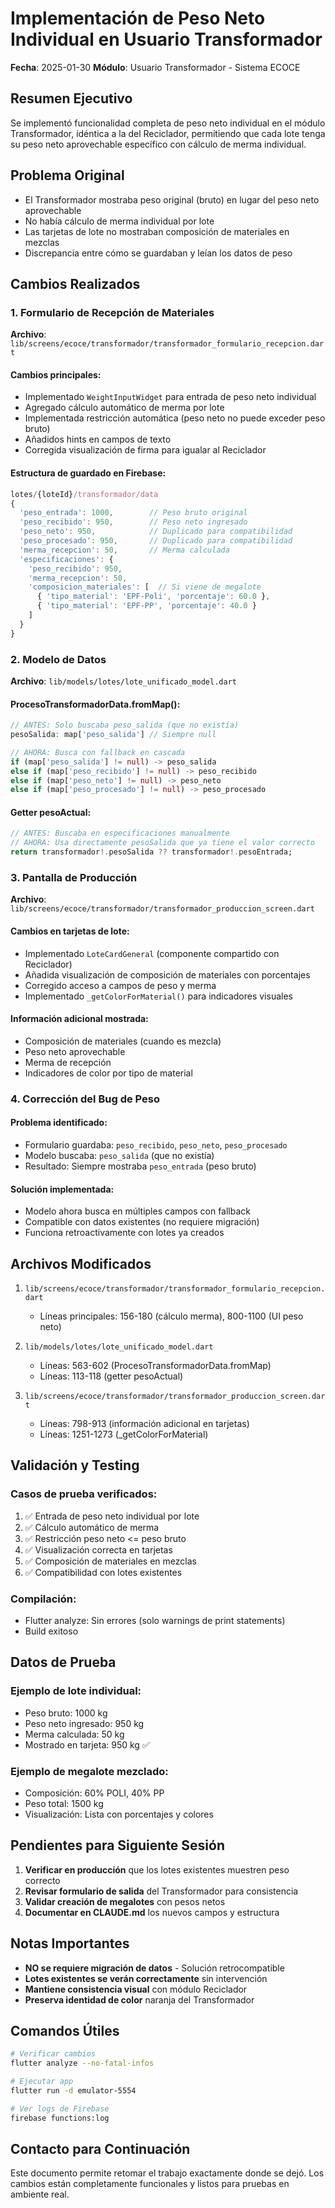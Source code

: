 # Implementación de Peso Neto Individual en Usuario Transformador
**Fecha**: 2025-01-30
**Módulo**: Usuario Transformador - Sistema ECOCE

## Resumen Ejecutivo
Se implementó funcionalidad completa de peso neto individual en el módulo Transformador, idéntica a la del Reciclador, permitiendo que cada lote tenga su peso neto aprovechable específico con cálculo de merma individual.

## Problema Original
- El Transformador mostraba peso original (bruto) en lugar del peso neto aprovechable
- No había cálculo de merma individual por lote
- Las tarjetas de lote no mostraban composición de materiales en mezclas
- Discrepancia entre cómo se guardaban y leían los datos de peso

## Cambios Realizados

### 1. Formulario de Recepción de Materiales
**Archivo**: `lib/screens/ecoce/transformador/transformador_formulario_recepcion.dart`

#### Cambios principales:
- Implementado `WeightInputWidget` para entrada de peso neto individual
- Agregado cálculo automático de merma por lote
- Implementada restricción automática (peso neto no puede exceder peso bruto)
- Añadidos hints en campos de texto
- Corregida visualización de firma para igualar al Reciclador

#### Estructura de guardado en Firebase:
```javascript
lotes/{loteId}/transformador/data
{
  'peso_entrada': 1000,        // Peso bruto original
  'peso_recibido': 950,        // Peso neto ingresado
  'peso_neto': 950,            // Duplicado para compatibilidad
  'peso_procesado': 950,       // Duplicado para compatibilidad
  'merma_recepcion': 50,       // Merma calculada
  'especificaciones': {
    'peso_recibido': 950,
    'merma_recepcion': 50,
    'composicion_materiales': [  // Si viene de megalote
      { 'tipo_material': 'EPF-Poli', 'porcentaje': 60.0 },
      { 'tipo_material': 'EPF-PP', 'porcentaje': 40.0 }
    ]
  }
}
```

### 2. Modelo de Datos
**Archivo**: `lib/models/lotes/lote_unificado_model.dart`

#### ProcesoTransformadorData.fromMap():
```dart
// ANTES: Solo buscaba peso_salida (que no existía)
pesoSalida: map['peso_salida'] // Siempre null

// AHORA: Busca con fallback en cascada
if (map['peso_salida'] != null) -> peso_salida
else if (map['peso_recibido'] != null) -> peso_recibido
else if (map['peso_neto'] != null) -> peso_neto
else if (map['peso_procesado'] != null) -> peso_procesado
```

#### Getter pesoActual:
```dart
// ANTES: Buscaba en especificaciones manualmente
// AHORA: Usa directamente pesoSalida que ya tiene el valor correcto
return transformador!.pesoSalida ?? transformador!.pesoEntrada;
```

### 3. Pantalla de Producción
**Archivo**: `lib/screens/ecoce/transformador/transformador_produccion_screen.dart`

#### Cambios en tarjetas de lote:
- Implementado `LoteCardGeneral` (componente compartido con Reciclador)
- Añadida visualización de composición de materiales con porcentajes
- Corregido acceso a campos de peso y merma
- Implementado `_getColorForMaterial()` para indicadores visuales

#### Información adicional mostrada:
- Composición de materiales (cuando es mezcla)
- Peso neto aprovechable
- Merma de recepción
- Indicadores de color por tipo de material

### 4. Corrección del Bug de Peso

#### Problema identificado:
- Formulario guardaba: `peso_recibido`, `peso_neto`, `peso_procesado`
- Modelo buscaba: `peso_salida` (que no existía)
- Resultado: Siempre mostraba `peso_entrada` (peso bruto)

#### Solución implementada:
- Modelo ahora busca en múltiples campos con fallback
- Compatible con datos existentes (no requiere migración)
- Funciona retroactivamente con lotes ya creados

## Archivos Modificados

1. `lib/screens/ecoce/transformador/transformador_formulario_recepcion.dart`
   - Líneas principales: 156-180 (cálculo merma), 800-1100 (UI peso neto)

2. `lib/models/lotes/lote_unificado_model.dart`
   - Líneas: 563-602 (ProcesoTransformadorData.fromMap)
   - Líneas: 113-118 (getter pesoActual)

3. `lib/screens/ecoce/transformador/transformador_produccion_screen.dart`
   - Líneas: 798-913 (información adicional en tarjetas)
   - Líneas: 1251-1273 (_getColorForMaterial)

## Validación y Testing

### Casos de prueba verificados:
1. ✅ Entrada de peso neto individual por lote
2. ✅ Cálculo automático de merma
3. ✅ Restricción peso neto <= peso bruto
4. ✅ Visualización correcta en tarjetas
5. ✅ Composición de materiales en mezclas
6. ✅ Compatibilidad con lotes existentes

### Compilación:
- Flutter analyze: Sin errores (solo warnings de print statements)
- Build exitoso

## Datos de Prueba

### Ejemplo de lote individual:
- Peso bruto: 1000 kg
- Peso neto ingresado: 950 kg
- Merma calculada: 50 kg
- Mostrado en tarjeta: 950 kg ✅

### Ejemplo de megalote mezclado:
- Composición: 60% POLI, 40% PP
- Peso total: 1500 kg
- Visualización: Lista con porcentajes y colores

## Pendientes para Siguiente Sesión

1. **Verificar en producción** que los lotes existentes muestren peso correcto
2. **Revisar formulario de salida** del Transformador para consistencia
3. **Validar creación de megalotes** con pesos netos
4. **Documentar en CLAUDE.md** los nuevos campos y estructura

## Notas Importantes

- **NO se requiere migración de datos** - Solución retrocompatible
- **Lotes existentes se verán correctamente** sin intervención
- **Mantiene consistencia visual** con módulo Reciclador
- **Preserva identidad de color** naranja del Transformador

## Comandos Útiles

```bash
# Verificar cambios
flutter analyze --no-fatal-infos

# Ejecutar app
flutter run -d emulator-5554

# Ver logs de Firebase
firebase functions:log
```

## Contacto para Continuación
Este documento permite retomar el trabajo exactamente donde se dejó. Los cambios están completamente funcionales y listos para pruebas en ambiente real.